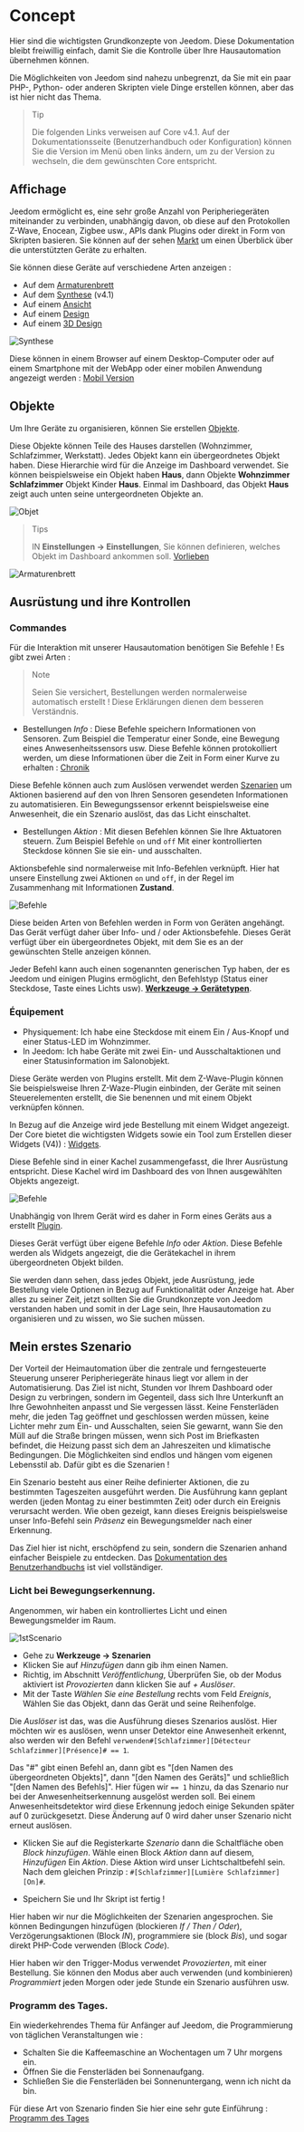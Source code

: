 # Concept

Hier sind die wichtigsten Grundkonzepte von Jeedom. Diese Dokumentation bleibt freiwillig einfach, damit Sie die Kontrolle über Ihre Hausautomation übernehmen können.

Die Möglichkeiten von Jeedom sind nahezu unbegrenzt, da Sie mit ein paar PHP-, Python- oder anderen Skripten viele Dinge erstellen können, aber das ist hier nicht das Thema.

> Tip
>
> Die folgenden Links verweisen auf Core v4.1. Auf der Dokumentationsseite (Benutzerhandbuch oder Konfiguration) können Sie die Version im Menü oben links ändern, um zu der Version zu wechseln, die dem gewünschten Core entspricht.

## Affichage

Jeedom ermöglicht es, eine sehr große Anzahl von Peripheriegeräten miteinander zu verbinden, unabhängig davon, ob diese auf den Protokollen Z-Wave, Enocean, Zigbee usw., APIs dank Plugins oder direkt in Form von Skripten basieren. Sie können auf der sehen [Markt](https://market.jeedom.com/) um einen Überblick über die unterstützten Geräte zu erhalten.

Sie können diese Geräte auf verschiedene Arten anzeigen :

- Auf dem [Armaturenbrett](/de_DE/core/4.1/dashboard)
- Auf dem [Synthese](/de_DE/core/4.1/overview) (v4.1)
- Auf einem [Ansicht](/de_DE/core/4.1/view)
- Auf einem [Design](/de_DE/core/4.1/design)
- Auf einem [3D Design](/de_DE/core/4.1/design3d)

![Synthese](images/concept-synthese.jpg)

Diese können in einem Browser auf einem Desktop-Computer oder auf einem Smartphone mit der WebApp oder einer mobilen Anwendung angezeigt werden : [Mobil Version](/de_DE/mobile/index)

## Objekte

Um Ihre Geräte zu organisieren, können Sie erstellen [Objekte](/de_DE/core/4.1/object).

Diese Objekte können Teile des Hauses darstellen (Wohnzimmer, Schlafzimmer, Werkstatt). Jedes Objekt kann ein übergeordnetes Objekt haben. Diese Hierarchie wird für die Anzeige im Dashboard verwendet. Sie können beispielsweise ein Objekt haben **Haus**, dann Objekte **Wohnzimmer** **Schlafzimmer** Objekt Kinder **Haus**. Einmal im Dashboard, das Objekt **Haus** zeigt auch unten seine untergeordneten Objekte an.

![Objet](images/concept-objet.jpg)

> Tips
>
> IN **Einstellungen → Einstellungen**, Sie können definieren, welches Objekt im Dashboard ankommen soll. [Vorlieben](/de_DE/core/4.1/profils)

![Armaturenbrett](images/concept-dashboard.jpg)

## Ausrüstung und ihre Kontrollen

### Commandes

Für die Interaktion mit unserer Hausautomation benötigen Sie Befehle ! Es gibt zwei Arten :

> Note
>
> Seien Sie versichert, Bestellungen werden normalerweise automatisch erstellt ! Diese Erklärungen dienen dem besseren Verständnis.

- Bestellungen *Info* :
Diese Befehle speichern Informationen von Sensoren. Zum Beispiel die Temperatur einer Sonde, eine Bewegung eines Anwesenheitssensors usw.
Diese Befehle können protokolliert werden, um diese Informationen über die Zeit in Form einer Kurve zu erhalten : [Chronik](/de_DE/core/4.1/history)

Diese Befehle können auch zum Auslösen verwendet werden [Szenarien](/de_DE/core/4.1/scenario) um Aktionen basierend auf den von Ihren Sensoren gesendeten Informationen zu automatisieren. Ein Bewegungssensor erkennt beispielsweise eine Anwesenheit, die ein Szenario auslöst, das das Licht einschaltet.

- Bestellungen *Aktion* :
Mit diesen Befehlen können Sie Ihre Aktuatoren steuern. Zum Beispiel Befehle ````on```` und ````off```` Mit einer kontrollierten Steckdose können Sie sie ein- und ausschalten.

Aktionsbefehle sind normalerweise mit Info-Befehlen verknüpft. Hier hat unsere Einstellung zwei Aktionen ````on```` und ````off````, in der Regel im Zusammenhang mit Informationen **Zustand**.

![Befehle](images/concept-commands.jpg)

Diese beiden Arten von Befehlen werden in Form von Geräten angehängt. Das Gerät verfügt daher über Info- und / oder Aktionsbefehle. Dieses Gerät verfügt über ein übergeordnetes Objekt, mit dem Sie es an der gewünschten Stelle anzeigen können.

Jeder Befehl kann auch einen sogenannten generischen Typ haben, der es Jeedom und einigen Plugins ermöglicht, den Befehlstyp (Status einer Steckdose, Taste eines Lichts usw). [**Werkzeuge → Gerätetypen**](/de_DE/core/4.2/types).

### Équipement

- Physiquement: Ich habe eine Steckdose mit einem Ein / Aus-Knopf und einer Status-LED im Wohnzimmer.
- In Jeedom: Ich habe Geräte mit zwei Ein- und Ausschaltaktionen und einer Statusinformation im Salonobjekt.

Diese Geräte werden von Plugins erstellt. Mit dem Z-Wave-Plugin können Sie beispielsweise Ihren Z-Waze-Plugin einbinden, der Geräte mit seinen Steuerelementen erstellt, die Sie benennen und mit einem Objekt verknüpfen können.

In Bezug auf die Anzeige wird jede Bestellung mit einem Widget angezeigt. Der Core bietet die wichtigsten Widgets sowie ein Tool zum Erstellen dieser Widgets (V4)) : [Widgets](/de_DE/core/4.1/widgets).

Diese Befehle sind in einer Kachel zusammengefasst, die Ihrer Ausrüstung entspricht. Diese Kachel wird im Dashboard des von Ihnen ausgewählten Objekts angezeigt.

![Befehle](images/concept-equipment.jpg)

Unabhängig von Ihrem Gerät wird es daher in Form eines Geräts aus a erstellt [Plugin](/de_DE/core/4.1/plugin).

Dieses Gerät verfügt über eigene Befehle *Info* oder *Aktion*. Diese Befehle werden als Widgets angezeigt, die die Gerätekachel in ihrem übergeordneten Objekt bilden.

Sie werden dann sehen, dass jedes Objekt, jede Ausrüstung, jede Bestellung viele Optionen in Bezug auf Funktionalität oder Anzeige hat. Aber alles zu seiner Zeit, jetzt sollten Sie die Grundkonzepte von Jeedom verstanden haben und somit in der Lage sein, Ihre Hausautomation zu organisieren und zu wissen, wo Sie suchen müssen.

## Mein erstes Szenario

Der Vorteil der Heimautomation über die zentrale und ferngesteuerte Steuerung unserer Peripheriegeräte hinaus liegt vor allem in der Automatisierung. Das Ziel ist nicht, Stunden vor Ihrem Dashboard oder Design zu verbringen, sondern im Gegenteil, dass sich Ihre Unterkunft an Ihre Gewohnheiten anpasst und Sie vergessen lässt. Keine Fensterläden mehr, die jeden Tag geöffnet und geschlossen werden müssen, keine Lichter mehr zum Ein- und Ausschalten, seien Sie gewarnt, wann Sie den Müll auf die Straße bringen müssen, wenn sich Post im Briefkasten befindet, die Heizung passt sich dem an Jahreszeiten und klimatische Bedingungen. Die Möglichkeiten sind endlos und hängen vom eigenen Lebensstil ab. Dafür gibt es die Szenarien !

Ein Szenario besteht aus einer Reihe definierter Aktionen, die zu bestimmten Tageszeiten ausgeführt werden. Die Ausführung kann geplant werden (jeden Montag zu einer bestimmten Zeit) oder durch ein Ereignis verursacht werden. Wie oben gezeigt, kann dieses Ereignis beispielsweise unser Info-Befehl sein *Präsenz* ein Bewegungsmelder nach einer Erkennung.

Das Ziel hier ist nicht, erschöpfend zu sein, sondern die Szenarien anhand einfacher Beispiele zu entdecken. Das [Dokumentation des Benutzerhandbuchs](/de_DE/core/4.1/scenario) ist viel vollständiger.


### Licht bei Bewegungserkennung.

Angenommen, wir haben ein kontrolliertes Licht und einen Bewegungsmelder im Raum.

![1stScenario](images/1stScenario.gif)

- Gehe zu **Werkzeuge → Szenarien**
- Klicken Sie auf *Hinzufügen* dann gib ihm einen Namen.
- Richtig, im Abschnitt *Veröffentlichung*, Überprüfen Sie, ob der Modus aktiviert ist *Provozierten* dann klicken Sie auf *+ Auslöser*.
- Mit der Taste *Wählen Sie eine Bestellung* rechts vom Feld *Ereignis*, Wählen Sie das Objekt, dann das Gerät und seine Reihenfolge.

Die *Auslöser* ist das, was die Ausführung dieses Szenarios auslöst. Hier möchten wir es auslösen, wenn unser Detektor eine Anwesenheit erkennt, also werden wir den Befehl `verwenden#[Schlafzimmer][Détecteur Schlafzimmer][Présence]# == 1`.

Das "#" gibt einen Befehl an, dann gibt es "[den Namen des übergeordneten Objekts]", dann "[den Namen des Geräts]" und schließlich "[den Namen des Befehls]". Hier fügen wir `== 1` hinzu, da das Szenario nur bei der Anwesenheitserkennung ausgelöst werden soll. Bei einem Anwesenheitsdetektor wird diese Erkennung jedoch einige Sekunden später auf 0 zurückgesetzt. Diese Änderung auf 0 wird daher unser Szenario nicht erneut auslösen.

- Klicken Sie auf die Registerkarte *Szenario* dann die Schaltfläche oben *Block hinzufügen*. Wähle einen Block *Aktion* dann auf diesem, *Hinzufügen* Ein *Aktion*. Diese Aktion wird unser Lichtschaltbefehl sein. Nach dem gleichen Prinzip : ``#[Schlafzimmer][Lumière Schlafzimmer][On]#``.

- Speichern Sie und Ihr Skript ist fertig !

Hier haben wir nur die Möglichkeiten der Szenarien angesprochen. Sie können Bedingungen hinzufügen (blockieren *If / Then / Oder*), Verzögerungsaktionen (Block *IN*), programmiere sie (block *Bis*), und sogar direkt PHP-Code verwenden (Block *Code*).

Hier haben wir den Trigger-Modus verwendet *Provozierten*, mit einer Bestellung. Sie können den Modus aber auch verwenden (und kombinieren) *Programmiert* jeden Morgen oder jede Stunde ein Szenario ausführen usw.


### Programm des Tages.

Ein wiederkehrendes Thema für Anfänger auf Jeedom, die Programmierung von täglichen Veranstaltungen wie :

- Schalten Sie die Kaffeemaschine an Wochentagen um 7 Uhr morgens ein.
- Öffnen Sie die Fensterläden bei Sonnenaufgang.
- Schließen Sie die Fensterläden bei Sonnenuntergang, wenn ich nicht da bin.

Für diese Art von Szenario finden Sie hier eine sehr gute Einführung : [Programm des Tages](https://kiboost.github.io/jeedom_docs/jeedomV4Tips/Tutos/ProgDuJour/de_DE/)

